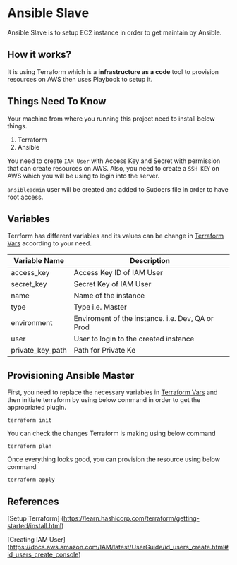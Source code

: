 # Ansible Slave

Ansible Slave is to setup EC2 instance in order to get maintain by Ansible.

## How it works?

It is using Terraform which is a **infrastructure as a code** tool to provision resources on AWS then uses Playbook to setup it.

## Things Need To Know

Your machine from where you running this project need to install below things.

1. Terraform
2. Ansible

You need to create `IAM User` with Access Key and Secret with permission that can create resources on AWS. Also, you need to create a `SSH KEY` on AWS which you will be using to login into the server.

`ansibleadmin` user will be created and added to Sudoers file in order to have root access.

## Variables

Terrform has different variables and its values can be change in [Terraform Vars](terraform.tfvars) according to your need.

| Variable Name | Description |
| --- | --- |
| access_key | Access Key ID of IAM User
| secret_key | Secret Key of IAM User
| name | Name of the instance
| type | Type i.e. Master 
| environment | Enviroment of the instance. i.e. Dev, QA or Prod
| user | User to login to the created instance
| private_key_path | Path for Private Ke

## Provisioning Ansible Master

First, you need to replace the necessary variables in [Terraform Vars](terraform.tfvars) and then initiate terraform by using below command in order to get the appropriated plugin.

```
terraform init
```

You can check the changes Terraform is making using below command

```
terraform plan
```

Once everything looks good, you can provision the resource using below command

```
terraform apply
```

## References

[Setup Terraform] (https://learn.hashicorp.com/terraform/getting-started/install.html)

[Creating IAM User] (https://docs.aws.amazon.com/IAM/latest/UserGuide/id_users_create.html#id_users_create_console)
